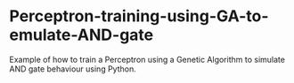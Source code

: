 # Perceptron-training-using-GA-to-emulate-AND-gate
Example of how to train a Perceptron using a Genetic Algorithm to simulate AND gate behaviour using Python.
